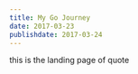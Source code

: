 ```yaml
---
title: My Go Journey
date: 2017-03-23
publishdate: 2017-03-24
---
```


this is the landing page of quote
